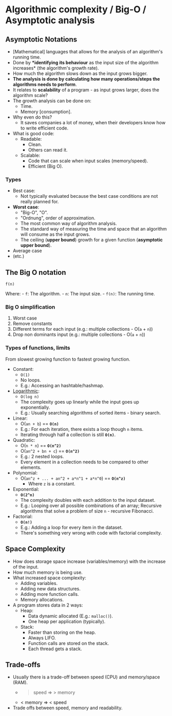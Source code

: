 # Algorithmic complexity / Big-O / Asymptotic analysis

## Asymptotic Notations

- [Mathematical] languages that allows for the analysis of an algorithm's running time.
- Done by **\*identifying its behaviour** as the input size of the algorithm increases\* (the algorithm's growth rate).
- How much the algorithm slows down as the input grows bigger.
- **The analysis is done by calculating how many operations/steps the algorithms needs to perform**.
- It relates to **scalability** of a program - as input grows larger, does the algorithm scale?
- The growth analysis can be done on:
  - Time.
  - Memory [consumption].
- Why even do this?
  - It saves companies a lot of money, when their developers know how to write efficient code.
- What is good code:
  - Readable:
    - Clean.
    - Others can read it.
  - Scalable:
    - Code that can scale when input scales (memory/speed).
    - Efficient (Big O).

### Types

- Best case:
  - Not typically evaluated because the best case conditions are not really planned for.
- **Worst case**:
  - "Big-O", "O".
  - "Ordnung", order of approximation.
  - The most common way of algorithm analysis.
  - The standard way of measuring the time and space that an algorithm will consume as the input grows.
  - The ceiling (**upper bound**) growth for a given function (**asymptotic upper bound**).
- Average case
- (etc.)

## The Big O notation

`f(n)`

Where: - `f`: The algorithm. - `n`: The input size. - `f(n)`: The running time.

### Big O simplification

1. Worst case
2. Remove constants
3. Different terms for each input (e.g.: multiple collections - O(`a` + `n`))
4. Drop non dominants input (e.g.: multiple collections - O(`a` + `n`))

### Types of functions, limits

From slowest growing function to fastest growing function.

- Constant:
  - `O(1)`
  - No loops.
  - E.g.: Accessing an hashtable/hashmap.
- [Logarithmic](./glossary/logarithms.md):
  - `O(log n)`
  - The complexity goes up linearly while the input goes up exponentially.
  - E.g.: Usually searching algorithms of sorted items - binary search.
- Linear:
  - O(`an + b`) == **`O(n)`**
  - E.g.: For each iteration, there exists a loop though `n` items.
  - Iterating through half a collection is still **`O(n)`**.
- Quadratic:
  - O(`n * n`) == **`O(n^2)`**
  - O(`an^2 + bn + c`) == **`O(n^2)`**
  - E.g.: 2 nested loops.
  - Every element in a collection needs to be compared to other elements.
- Polynomial:
  - O(`an^z + ... + an^2 + a*n^1 + a*n^0`) == **`O(n^z)`**
    - Where `z` is a constant.
- Exponential:
  - **`O(2^n)`**
  - The complexity doubles with each addition to the input dataset.
  - E.g.: Looping over all possible combinations of an array; Recursive algorithms that solve a problem of size `n` - recursive Fibonacci.
- Factorial:
  - **`O(n!)`**
  - E.g.: Adding a loop for every item in the dataset.
  - There's something very wrong with code with factorial complexity.

## Space Complexity

- How does storage space increase (variables/memory) with the increase of the input.
- How much memory is being use.
- What increased space complexity:
  - Adding variables.
  - Adding new data structures.
  - Adding more function calls.
  - Memory allocations.
- A program stores data in 2 ways:
  - Heap:
    - Data dynamic allocated (E.g.: `malloc()`).
    - One heap per application (typically).
  - Stack:
    - Faster than storing on the heap.
    - Always LIFO.
    - Function calls are stored on the stack.
    - Each thread gets a stack.

## Trade-offs

- Usually there is a trade-off between speed (CPU) and memory/space (RAM).
  - > speed => > memory
  - < memory => < speed
- Trade offs between speed, memory and readability.
